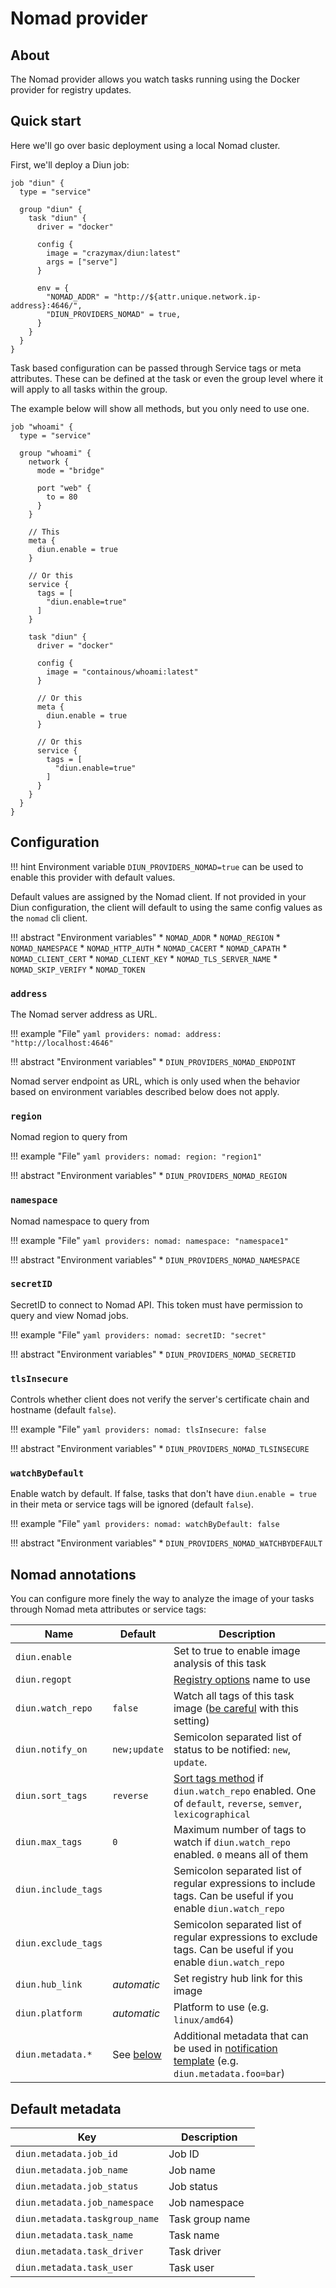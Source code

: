 # Nomad provider

## About

The Nomad provider allows you watch tasks running using the Docker provider for registry updates.

## Quick start

Here we'll go over basic deployment using a local Nomad cluster.

First, we'll deploy a Diun job:

```hcl
job "diun" {
  type = "service"

  group "diun" {
    task "diun" {
      driver = "docker"

      config {
        image = "crazymax/diun:latest"
        args = ["serve"]
      }

      env = {
        "NOMAD_ADDR" = "http://${attr.unique.network.ip-address}:4646/",
        "DIUN_PROVIDERS_NOMAD" = true,
      }
    }
  }
}
```

Task based configuration can be passed through Service tags or meta attributes. These can be defined at the task or even the group level where it will apply to all tasks within the group.

The example below will show all methods, but you only need to use one.

```hcl
job "whoami" {
  type = "service"

  group "whoami" {
    network {
      mode = "bridge"

      port "web" {
        to = 80
      }
    }

    // This
    meta {
      diun.enable = true
    }

    // Or this
    service {
      tags = [
        "diun.enable=true"
      ]
    }

    task "diun" {
      driver = "docker"

      config {
        image = "containous/whoami:latest"
      }

      // Or this
      meta {
        diun.enable = true
      }

      // Or this
      service {
        tags = [
          "diun.enable=true"
        ]
      }
    }
  }
}
```

## Configuration

!!! hint
    Environment variable `DIUN_PROVIDERS_NOMAD=true` can be used to enable this provider with default values.

Default values are assigned by the Nomad client. If not provided in your Diun configuration, the client will default to using the same config values as the `nomad` cli client.

!!! abstract "Environment variables"
    * `NOMAD_ADDR`
    * `NOMAD_REGION`
    * `NOMAD_NAMESPACE`
    * `NOMAD_HTTP_AUTH`
    * `NOMAD_CACERT`
    * `NOMAD_CAPATH`
    * `NOMAD_CLIENT_CERT`
    * `NOMAD_CLIENT_KEY`
    * `NOMAD_TLS_SERVER_NAME`
    * `NOMAD_SKIP_VERIFY`
    * `NOMAD_TOKEN`


### `address`

The Nomad server address as URL.

!!! example "File"
    ```yaml
    providers:
      nomad:
        address: "http://localhost:4646"
    ```

!!! abstract "Environment variables"
    * `DIUN_PROVIDERS_NOMAD_ENDPOINT`

Nomad server endpoint as URL, which is only used when the behavior based on environment variables described below
does not apply.

### `region`

Nomad region to query from

!!! example "File"
    ```yaml
    providers:
      nomad:
        region: "region1"
    ```

!!! abstract "Environment variables"
    * `DIUN_PROVIDERS_NOMAD_REGION`

### `namespace`

Nomad namespace to query from

!!! example "File"
    ```yaml
    providers:
      nomad:
        namespace: "namespace1"
    ```

!!! abstract "Environment variables"
    * `DIUN_PROVIDERS_NOMAD_NAMESPACE`

### `secretID`

SecretID to connect to Nomad API. This token must have permission to query and view Nomad jobs.

!!! example "File"
    ```yaml
    providers:
      nomad:
        secretID: "secret"
    ```

!!! abstract "Environment variables"
    * `DIUN_PROVIDERS_NOMAD_SECRETID`

### `tlsInsecure`

Controls whether client does not verify the server's certificate chain and hostname (default `false`).

!!! example "File"
    ```yaml
    providers:
      nomad:
        tlsInsecure: false
    ```

!!! abstract "Environment variables"
    * `DIUN_PROVIDERS_NOMAD_TLSINSECURE`

### `watchByDefault`

Enable watch by default. If false, tasks that don't have `diun.enable = true` in their meta or service tags will be ignored
(default `false`).

!!! example "File"
    ```yaml
    providers:
      nomad:
        watchByDefault: false
    ```

!!! abstract "Environment variables"
    * `DIUN_PROVIDERS_NOMAD_WATCHBYDEFAULT`

## Nomad annotations

You can configure more finely the way to analyze the image of your tasks through Nomad meta attributes or service tags:

| Name                | Default                        | Description                                                                                                                                             |
|---------------------|--------------------------------|---------------------------------------------------------------------------------------------------------------------------------------------------------|
| `diun.enable`       |                                | Set to true to enable image analysis of this task                                                                                                       |
| `diun.regopt`       |                                | [Registry options](../config/regopts.md) name to use                                                                                                    |
| `diun.watch_repo`   | `false`                        | Watch all tags of this task image ([be careful](../faq.md#docker-hub-rate-limits) with this setting)                                                    |
| `diun.notify_on`    | `new;update`                   | Semicolon separated list of status to be notified: `new`, `update`.                                                                                     |
| `diun.sort_tags`    | `reverse`                      | [Sort tags method](../faq.md#tags-sorting-when-using-watch_repo) if `diun.watch_repo` enabled. One of `default`, `reverse`, `semver`, `lexicographical` |
| `diun.max_tags`     | `0`                            | Maximum number of tags to watch if `diun.watch_repo` enabled. `0` means all of them                                                                     |
| `diun.include_tags` |                                | Semicolon separated list of regular expressions to include tags. Can be useful if you enable `diun.watch_repo`                                          |
| `diun.exclude_tags` |                                | Semicolon separated list of regular expressions to exclude tags. Can be useful if you enable `diun.watch_repo`                                          |
| `diun.hub_link`     | _automatic_                    | Set registry hub link for this image                                                                                                                    |
| `diun.platform`     | _automatic_                    | Platform to use (e.g. `linux/amd64`)                                                                                                                    |
| `diun.metadata.*`   | See [below](#default-metadata) | Additional metadata that can be used in [notification template](../faq.md#notification-template) (e.g. `diun.metadata.foo=bar`)                         |

## Default metadata

| Key                            | Description     |
|--------------------------------|-----------------|
| `diun.metadata.job_id`         | Job ID          |
| `diun.metadata.job_name`       | Job name        |
| `diun.metadata.job_status`     | Job status      |
| `diun.metadata.job_namespace`  | Job namespace   |
| `diun.metadata.taskgroup_name` | Task group name |
| `diun.metadata.task_name`      | Task name       |
| `diun.metadata.task_driver`    | Task driver     |
| `diun.metadata.task_user`      | Task user       |
